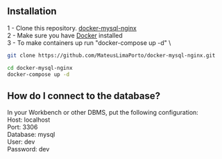 ## Installation

1 - Clone this repository. [docker-mysql-nginx](https://github.com/MateusLimaPorto/docker-mysql-nginx.git)\
2 - Make sure you have [Docker](https://www.docker.com/) installed \
3 - To make containers up run "docker-compose up -d" \

```bash
git clone https://github.com/MateusLimaPorto/docker-mysql-nginx.git
```

```bash
cd docker-mysql-nginx
docker-compose up -d
```

## How do I connect to the database?

In your Workbench or other DBMS, put the following configuration: \
Host: localhost \
Port: 3306 \
Database: mysql \
User: dev \
Password: dev